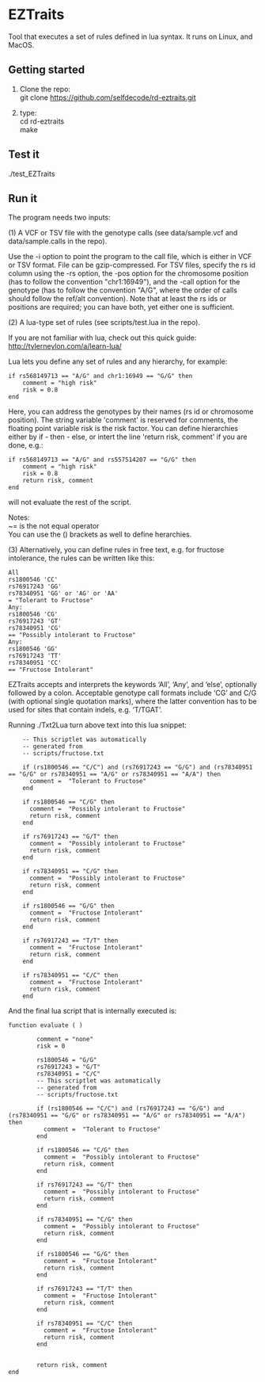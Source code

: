 # EZTraits

Tool that executes a set of rules defined in lua syntax. It runs on Linux, and MacOS.

## Getting started

1. Clone the repo:  
git clone https://github.com/selfdecode/rd-eztraits.git  

3. type:  
   cd rd-eztraits  
   make  

## Test it

./test_EZTraits

## Run it

The program needs two inputs:  

(1) A VCF or TSV file with the genotype calls (see data/sample.vcf and data/sample.calls in the repo).  

Use the -i option to point the program to the call file, which is either in VCF or TSV format. File can be gzip-compressed. For TSV files, specify the rs id column using the -rs option, the -pos option for the chromosome position (has to follow the convention "chr1:16949"), and the -call option for the genotype (has to follow the convention "A/G", where the order of calls should follow the ref/alt convention). Note that at least the rs ids or positions are required; you can have both, yet either one is sufficient.


(2) A lua-type set of rules (see scripts/test.lua in the repo).

If you are not familiar with lua, check out this quick guide: http://tylerneylon.com/a/learn-lua/

Lua lets you define any set of rules and any hierarchy, for example:

	if rs568149713 == "A/G" and chr1:16949 == "G/G" then
		comment = "high risk"
		risk = 0.8
	end

Here, you can address the genotypes by their names (rs id or chromosome position). The string variable 'comment' is reserved for comments, the floating point variable risk is the risk factor. You can define hierarchies either by if - then - else, or intert the line 'return risk, comment' if you are done, e.g.:

	if rs568149713 == "A/G" and rs557514207 == "G/G" then
		comment = "high risk"
		risk = 0.8
		return risk, comment
	end

will not evaluate the rest of the script. 

Notes:  
~= is the not equal operator  
You can use the () brackets as well to define herarchies.  


(3) Alternatively, you can define rules in free text, e.g. for fructose intolerance, the rules can be written like this:

	All
	rs1800546 'CC'
	rs76917243 'GG'
	rs78340951 'GG' or 'AG' or 'AA'
	= "Tolerant to Fructose"
	Any:
	rs1800546 'CG'
	rs76917243 'GT'
	rs78340951 'CG'
	== "Possibly intolerant to Fructose"
	Any:
	rs1800546 'GG'
	rs76917243 'TT'
	rs78340951 'CC'
	== "Fructose Intolerant"

EZTraits accepts and interprets the keywords ‘All’, ‘Any’, and ‘else’, optionally followed by a colon. Acceptable genotype call formats include ‘CG’ and C/G (with optional single quotation marks), where the latter convention has to be used for sites that contain indels, e.g. ‘T/TGAT’.  

Running ./Txt2Lua turn above text into this lua snippet:  


        -- This scriptlet was automatically
        -- generated from
        -- scripts/fructose.txt

        if (rs1800546 == "C/C") and (rs76917243 == "G/G") and (rs78340951 == "G/G" or rs78340951 == "A/G" or rs78340951 == "A/A") then
          comment =  "Tolerant to Fructose"
        end

        if rs1800546 == "C/G" then
          comment =  "Possibly intolerant to Fructose"
          return risk, comment
        end

        if rs76917243 == "G/T" then
          comment =  "Possibly intolerant to Fructose"
          return risk, comment
        end

        if rs78340951 == "C/G" then
          comment =  "Possibly intolerant to Fructose"
          return risk, comment
        end

        if rs1800546 == "G/G" then
          comment =  "Fructose Intolerant"
          return risk, comment
        end

        if rs76917243 == "T/T" then
          comment =  "Fructose Intolerant"
          return risk, comment
        end

        if rs78340951 == "C/C" then
          comment =  "Fructose Intolerant"
          return risk, comment
        end

And the final lua script that is internally executed is:

	function evaluate ( )

        	comment = "none"
        	risk = 0

        	rs1800546 = "G/G"
        	rs76917243 = "G/T"
        	rs78340951 = "C/C"
        	-- This scriptlet was automatically
        	-- generated from
        	-- scripts/fructose.txt

        	if (rs1800546 == "C/C") and (rs76917243 == "G/G") and (rs78340951 == "G/G" or rs78340951 == "A/G" or rs78340951 == "A/A") then
          	  comment =  "Tolerant to Fructose"
        	end

        	if rs1800546 == "C/G" then
          	  comment =  "Possibly intolerant to Fructose"
           	  return risk, comment
        	end

        	if rs76917243 == "G/T" then
          	  comment =  "Possibly intolerant to Fructose"
          	  return risk, comment
        	end

        	if rs78340951 == "C/G" then
          	  comment =  "Possibly intolerant to Fructose"
           	  return risk, comment
        	end

        	if rs1800546 == "G/G" then
          	  comment =  "Fructose Intolerant"
          	  return risk, comment
        	end

        	if rs76917243 == "T/T" then
          	  comment =  "Fructose Intolerant"
          	  return risk, comment
        	end

        	if rs78340951 == "C/C" then
          	  comment =  "Fructose Intolerant"
          	  return risk, comment
        	end


        	return risk, comment
	end



